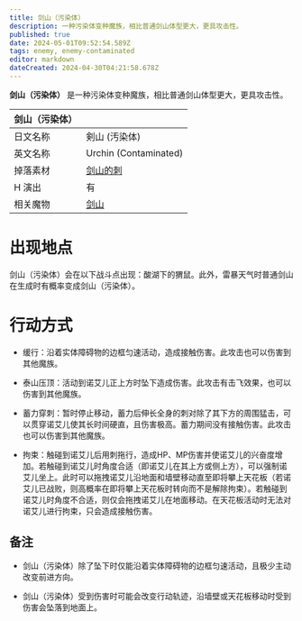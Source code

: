 ```yaml
---
title: 剑山（污染体）
description: 一种污染体变种魔族，相比普通剑山体型更大，更具攻击性。
published: true
date: 2024-05-01T09:52:54.589Z
tags: enemy, enemy-contaminated
editor: markdown
dateCreated: 2024-04-30T04:21:58.678Z
---
```


**剑山（污染体）** 是一种污染体变种魔族，相比普通剑山体型更大，更具攻击性。

<!-- 在这里放置图像 -->

| 剑山（污染体） ||
| - | - |
| 日文名称 | <span lang="ja">剣山 (汚染体)</span> |
| 英文名称 | Urchin (Contaminated) |
| 掉落素材 | [剑山的刺](/zh/item/urchin-spine) |
| H 演出 | 有 |
| 相关魔物 | [剑山](/zh/enemy/urchin) |

# 出现地点

剑山（污染体）会在以下战斗点出现：酸湖下的猬鼠。此外，雷暴天气时普通剑山在生成时有概率变成剑山（污染体）。

# 行动方式

- 缓行：沿着实体障碍物的边框匀速活动，造成接触伤害。此攻击也可以伤害到其他魔族。

- 泰山压顶：活动到诺艾儿正上方时坠下造成伤害。此攻击有击飞效果，也可以伤害到其他魔族。

- 蓄力穿刺：暂时停止移动，蓄力后伸长全身的刺对除了其下方的周围猛击，可以贯穿诺艾儿使其长时间硬直，且伤害极高。蓄力期间没有接触伤害。此攻击也可以伤害到其他魔族。

- 拘束：触碰到诺艾儿后用刺拖行，造成HP、MP伤害并使诺艾儿的兴奋度增加。若触碰到诺艾儿时角度合适（即诺艾儿在其上方或侧上方），可以强制诺艾儿坐上。此时可以拖拽诺艾儿沿地面和墙壁移动直至即将攀上天花板（若诺艾儿已战败，则高概率在即将攀上天花板时转向而不是解除拘束）。若触碰到诺艾儿时角度不合适，则仅会拖拽诺艾儿在地面移动。在天花板活动时无法对诺艾儿进行拘束，只会造成接触伤害。

## 备注

- 剑山（污染体）除了坠下时仅能沿着实体障碍物的边框匀速活动，且极少主动改变前进方向。

- 剑山（污染体）受到伤害时可能会改变行动轨迹，沿墙壁或天花板移动时受到伤害会坠落到地面上。
